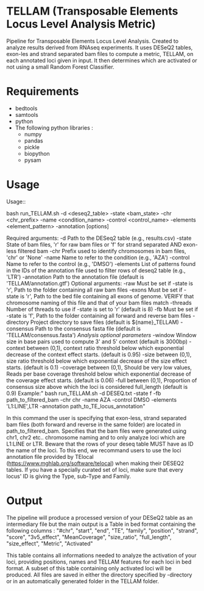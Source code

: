# TELLAM (Transposable Elements Locus Level Analysis Metric)
Pipeline for Transposable Elements Locus Level Analysis. Created to analyze results derived from RNAseq experiments. It uses DESeQ2 tables, exon-les and strand separated bam files to compute a metric, TELLAM, on each annotated loci given in input. It then determines which are activated or not using a small Random Forest Classifier.

# Requirements
- bedtools
- samtools
- python
- The following python libraries :
  - numpy
  - pandas
  - pickle
  - biopython
  - pysam

# Usage
Usage:: 

bash run_TELLAM.sh -d <deseq2_table> -state <bam_state> -chr <chr_prefix> -name <condition_name> -control <control_name> -elements <element_pattern> -annotation <annotation> [options]


Required arguments:
      -d          Path to the DESeq2 table (e.g., results.csv)
      -state      State of bam files, 'r' for raw bam files or 'f' for strand separated AND exon-less filtered bam
      -chr        Prefix used to identify chromosomes in bam files, 'chr' or 'None'
      -name       Name to refer to the condition (e.g., 'AZA')
      -control    Name to refer to the control (e.g., 'DMSO')
      -elements   List of patterns found in the IDs of the annotation file used to filter rows of deseq2 table (e.g., 'LTR')
      -annotation Path to the annotation file (default is 'TELLAM/annotation.gtf')
Optional arguments:
      -raw        Must be set if -state is 'r', Path to the folder containing all raw bam files
      -exons      Must be set if -state is 'r', Path to the bed file containing all exons of genome. VERIFY that chromosome naming of this file and that of your bam files match
      -threads    Number of threads to use if -state is set to 'r' (default is 8)
      -fb         Must be set if -state is 'f', Path to the folder containing all forward and reverse bam files
      -directory  Project directory to save files (default is \${name}_TELLAM)
      -consensus  Path to the consensus fasta file (default is 'TELLAM/consensus.fasta')
*Analysis optional parameters*
      -window     Window size in base pairs used to compute 3' and 5' context (default is 3000bp)
      -context    between (0,1), context ratio threshold below which exponential decrease of the context effect starts. (default is 0.95)
      -size       between (0,1), size ratio threshold below which exponential decrease of the size effect starts. (default is 0.1)
      -coverage   between (0,1), Should be very low values, Reads per base coverage threshold below which exponential decrease of the coverage effect starts. (default is 0.06)
      -full       between (0,1), Proportion of consensus size above which the loci is considered full_length (default is 0.9)
Example:"
      bash run_TELLAM.sh -d DESEQ.txt -state f -fb path_to_filtered_bam -chr chr -name AZA -control DMSO -elements 'L1:LINE',LTR -annotation path_to_TE_locus_annotation"

In this command the user is specifying that exon-less, strand separated bam files (both forward and reverse in the same folder) are located in path_to_filtered_bam. Specifies that the bam files were generated using chr1, chr2 etc.. chromosome naming and to only analyze loci which are L1:LINE or LTR. Beware that the rows of your deseq table MUST have as ID the name of the loci. To this end, we recommand users to use the loci annotation file provided by TElocal (https://www.mghlab.org/software/telocal) when making their DESEQ2 tables. If you have a specially curated set of loci, make sure that every locus' ID is giving the Type, sub-Type and Family.

# Output
The pipeline will produce a processed version of your DESeQ2 table as an intermediary file but the main output is a Table in bed format containing the following columns : 
"#chr", "start", "end", "TE", "family", "position", "strand", "score", "3v5_effect", "MeanCoverage", "size_ratio", "full_length", "size_effect", "Metric", "Activated"

This table contains all informations needed to analyze the activation of your loci, providing positions, names and TELLAM features for each loci in bed format. A subset of this table containing only activated loci will be produced. All files are saved in either the directory specified by -directory or in an automatically generated folder in the TELLAM folder.




